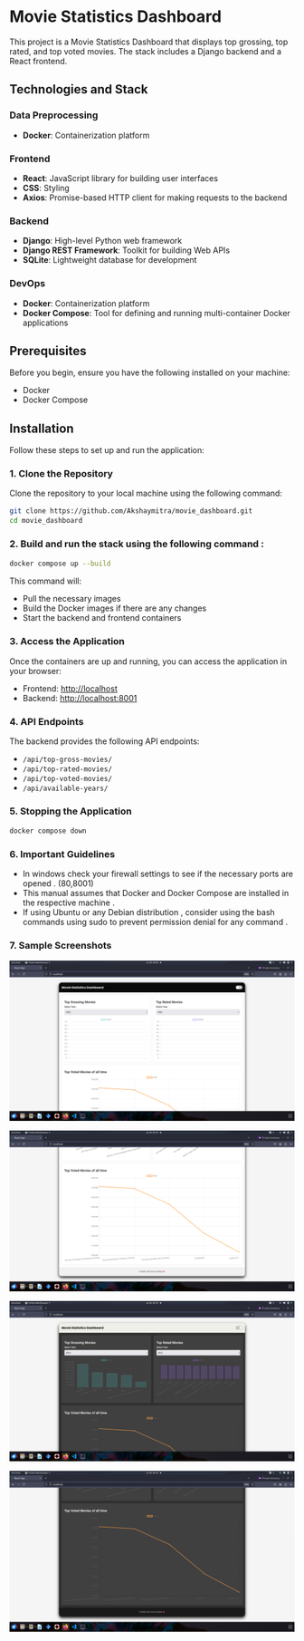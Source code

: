 
# Movie Statistics Dashboard

This project is a Movie Statistics Dashboard that displays top grossing, top rated, and top voted movies. The stack includes a Django backend and a React frontend.

## Technologies and Stack

### Data Preprocessing

- **Docker**: Containerization platform

### Frontend

- **React**: JavaScript library for building user interfaces
- **CSS**: Styling
- **Axios**: Promise-based HTTP client for making requests to the backend

### Backend

- **Django**: High-level Python web framework
- **Django REST Framework**: Toolkit for building Web APIs
- **SQLite**: Lightweight database for development

### DevOps

- **Docker**: Containerization platform
- **Docker Compose**: Tool for defining and running multi-container Docker applications

## Prerequisites

Before you begin, ensure you have the following installed on your machine:

- Docker
- Docker Compose

## Installation

Follow these steps to set up and run the application:

### 1. Clone the Repository

Clone the repository to your local machine using the following command:

```sh
git clone https://github.com/Akshaymitra/movie_dashboard.git
cd movie_dashboard
```


### 2. Build and run the stack using the following command :

```sh
docker compose up --build
```

This command will:

* Pull the necessary images
* Build the Docker images if there are any changes
* Start the backend and frontend containers


### 3. Access the Application

Once the containers are up and running, you can access the application in your browser:

* Frontend: [http://localhost](http://localhost)
* Backend: [http://localhost:8001](http://localhost:8001)


### 4. API Endpoints

The backend provides the following API endpoints:

* `/api/top-gross-movies/`
* `/api/top-rated-movies/`
* `/api/top-voted-movies/`
* `/api/available-years/`


### 5. Stopping the Application

```sh
docker compose down
```


### 6. Important Guidelines

- In windows check your firewall settings to see if the necessary ports are opened . (80,8001)
- This manual assumes that Docker and Docker Compose are installed in the respective machine .
- If using Ubuntu or any Debian distribution , consider using the bash commands using sudo to prevent permission denial for any command .

### 7. Sample Screenshots 

![1722105591425](image/Readme/1722105591425.png)

![1722105654204](image/Readme/1722105654204.png)

![1722105701381](image/Readme/1722105701381.png)

![1722105716823](image/Readme/1722105716823.png)
